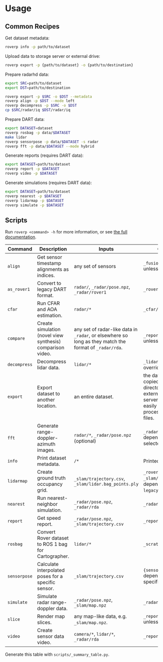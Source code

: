 # Usage

## Common Recipes

Get dataset metadata:
```sh
roverp info -p path/to/dataset
```

Upload data to storage server or external drive:
```sh
roverp export -p {path/to/dataset} -o {path/to/destination}
```

Prepare radarhd data:
```sh
export SRC=path/to/dataset
export DST=path/to/destination

roverp export -p $SRC -o $DST --metadata
roverp align -p $DST --mode left
roverp decompress -p $SRC -o $DST
cp $SRC/radar/iq $DST/radar/iq
```

Prepare DART data:
```sh
export DATASET=dataset
roverp rosbag -p data/$DATASET
make lidar
roverp sensorpose -p data/$DATASET -s radar
roverp fft -p data/$DATASET --mode hybrid
```

Generate reports (requires DART data):
```sh
export DATASET=path/to/dataset
roverp report -p $DATASET
roverp video -p $DATASET
```

Generate simulations (requires DART data):
```sh
export DATASET=path/to/dataset
roverp nearest -p $DATASET
roverp lidarmap -p $DATASET
roverp simulate -p $DATASET
```

## Scripts

Run `roverp <command> -h` for more information, or see [the full documentation](scripts.rst).

| Command | Description | Inputs | Outputs |
| ------- | ----------- | ------ | ------- |
| `align` | Get sensor timestamp alignments as indices. | any set of sensors  | `_fusion/indices.npz` unless overridden.  |
| `as_rover1` | Convert to legacy DART format. | `radar/`, `_radar/pose.npz`, `_radar/rover1`  | `_rover1/*`  |
| `cfar` | Run CFAR and AOA estimation. | `radar/*`  | `_cfar/*`  |
| `compare` | Create simulation (novel view synthesis) comparison video. | any set of radar-like data in `_radar`, or elsewhere so long as they match the format of `_radar/rda`.  | `_report/compare.mp4` unless overridden.  |
| `decompress` | Decompress lidar data. | `lidar/*`  | `_lidar/*`, unless overridden.  |
| `export` | Export dataset to another location. | an entire dataset.  | the dataset is copied into the `dst` directory (e.g. on an external drive or file server), except for easily recreated processed output files.  |
| `fft` | Generate range-doppler-azimuth images. | `radar/*`, `_radar/pose.npz` (optional)  | `_radar/{mode}` depending on the selected mode.  |
| `info` | Print dataset metadata. | `/*`  | Printed to `stdout`.  |
| `lidarmap` | Create ground truth occupancy grid. | `_slam/trajectory.csv`, `_slam/lidar.bag_points.ply`  | `_rover1/map.npz` or `_slam/map.npz`, depending on `--legacy`.  |
| `nearest` | Run nearest-neighbor simulation. | `_radar/pose.npz`, `_radar/rda`  | `_radar/sim_nearest`  |
| `report` | Get speed report. | `_radar/pose.npz`, `_slam/trajectory.csv`  | `_report/speed.pdf`  |
| `rosbag` | Convert Rover dataset to ROS 1 bag for Cartographer. | `lidar/*`  | `_scratch/lidar.bag`  |
| `sensorpose` | Calculate interpolated poses for a specific sensor. | `_slam/trajectory.csv`  | `{sensor}/pose.npz` depending on the specified `--sensor`.  |
| `simulate` | Simulate radar range-doppler data. | `_radar/pose.npz`, `_slam/map.npz`  | `_radar/sim_lidar`  |
| `slice` | Render map slices. | any map-like data, e.g. `_slam/map.npz`.  | `_report/slices.mp4` unless overridden.  |
| `video` | Create sensor data video. | `camera/*`, `lidar/*`, `_radar/rda`  | `_report/data.mp4`  |

Generate this table with `scripts/_summary_table.py`.
